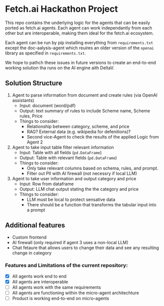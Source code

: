 # Fetch.ai Hackathon Project
This repo contains the underlying logic for the agents that can be easily ported as fetch.ai agents. Each agent can work independantly from each other but are interoperable, making them ideal for the fetch.ai ecosystem.

Each agent can be run by pip installing everything from `requirements.txt` except the doc-aalysis-agent which reuires an older version of the `openai` library as specified in `requirements.txt`.

We hope to pathch these issues in future versions to create an end-to-end working solution tha runs on the AI engine aith DeltaV.

## Solution Structure
1. Agent to parse information from document and create rules (via OpenAI assistants)
    - Input: document (word/pdf)
    - Output: text summary of rules to include Scheme name, Scheme rules, Price
    - Things to consider:
        - Relationship between category, scheme, and price
        - RAG? External data (e.g. wikipedia for defenitions)?
        - Second vice-Agent to check the results of the applied Logic from Agent 2
1. Agent to take input table filter relevant information
    - Input: Table with all fields (`pd.DataFrame`)
    - Output: Table with relevant fields (`pd.DataFrame`)
    - Things to consider:
        - Only take relevant columns based on schema, rules, and prompt.
        - Filter out PII with AI firewall (not necessry if local LLM)
1. Agent to take user information and output category and price
    - Input: Row from dataframe
    - Output: LLM chat output stating the the category and price
    - Things to consider:
        - LLM must be local to protect sensative data
        - There should be a function that transforms the tabular input into a prompt

## Additional features
- Custom frontend
- AI firewall (only required if agent 3 uses a non-local LLM)
- Chat fetaure that allows users to change their data and see any resulting change in category

### Features and Limitations of the current repository:
- [x] All agents work end to end
- [x] All agents are interoperable
- [ ] All agents work with the same requirements
- [ ] All agents are functioning within the micro-agent architechture
- [ ] Product is working end-to-end on micro-agents
